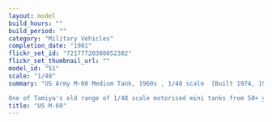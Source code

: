 ```yaml
---
layout: model
build_hours: ""
build_period: ""
category: "Military Vehicles"
completion_date: "1981"
flickr_set_id: "72177720308052382"
flickr_set_thumbnail_url: ""
model_id: "51"
scale: "1/48"
summary: "US Army M-60 Medium Tank, 1960s , 1/48 scale  [Built 1974, 1980-81]

One of Tamiya's old range of 1/48 scale motorised mini tanks from 50+ years ago. I went to some effort to improve the model with extra detail and lower hull corrections. The first set of rubber tracks perished by the late 80s. Tamiya kindly provided a new set, and they remain intact after 30+ years thanks to leaving them unpainted."
title: "US M-60"
---
```



